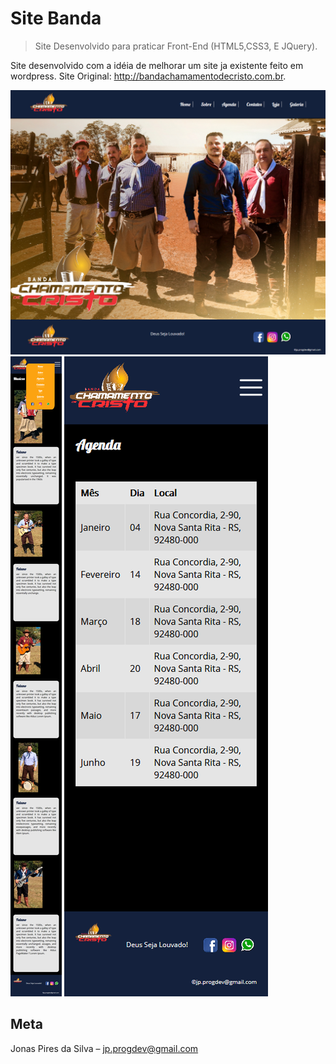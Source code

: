 # Site Banda
> Site Desenvolvido para praticar Front-End (HTML5,CSS3, E JQuery).

Site desenvolvido com a idéia de melhorar um site ja existente feito em wordpress.
Site Original: http://bandachamamentodecristo.com.br.

![](home.jpg)
![](galeria.png)
![](agenda.png)


## Meta

Jonas Pires da Silva – jp.progdev@gmail.com
